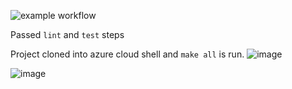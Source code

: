 ![example workflow](https://github.com/Ryuujiw/udacity-ci-cd-project/actions/workflows/pythonapp.yml/badge.svg)


Passed ```lint``` and ```test``` steps

Project cloned into azure cloud shell and ```make all``` is run.
![image](https://user-images.githubusercontent.com/32730247/222900855-06801a15-b2ac-4506-8541-13a5e0fc4db0.png)

![image](https://user-images.githubusercontent.com/32730247/219922863-8063845f-87b6-45c6-956a-d96d15f6f58d.png)
